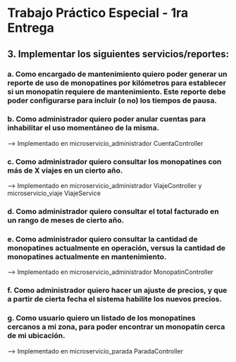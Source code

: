 <h1>Trabajo Práctico Especial - 1ra Entrega</h1>

<h2>3. Implementar los siguientes servicios/reportes:</h2>

<h3>a. Como encargado de mantenimiento quiero poder generar un reporte de uso de monopatines por
kilómetros para establecer si un monopatín requiere de mantenimiento. Este reporte debe poder
configurarse para incluir (o no) los tiempos de pausa.</h3>

<h3>b. Como administrador quiero poder anular cuentas para inhabilitar el uso momentáneo de la
misma.</h3>
--> Implementado en microservicio_administrador CuentaController

<h3>c. Como administrador quiero consultar los monopatines con más de X viajes en un cierto año.</h3>
--> Implementado en microservicio_administrador ViajeController y microservicio_viaje ViajeService

<h3>d. Como administrador quiero consultar el total facturado en un rango de meses de cierto año.</h3>

<h3>e. Como administrador quiero consultar la cantidad de monopatines actualmente en operación,
versus la cantidad de monopatines actualmente en mantenimiento.</h3>
--> Implementado en microservicio_administrador MonopatinController

<h3>f. Como administrador quiero hacer un ajuste de precios, y que a partir de cierta fecha el sistema
habilite los nuevos precios.</h3>

<h3>g. Como usuario quiero un listado de los monopatines cercanos a mi zona, para poder encontrar
un monopatín cerca de mi ubicación.</h3>
--> Implementado en microservicio_parada ParadaController

